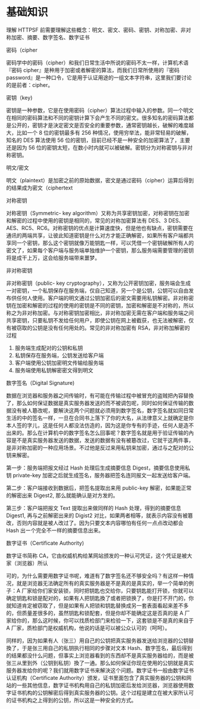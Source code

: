 # 基础知识

理解 HTTPSF 前需要理解这些概念：明文、密文、密码、密钥、对称加密、非对称加密、摘要、数字签名、数字证书

密码（cipher

密码学中的密码（cipher）和我们日常生活中所说的密码不太一样，计算机术语『密码 cipher』是种用于加密或者解密的算法，而我们日常所使用的『密码 password』是一种口令，它是用于认证用途的一组文本字符串，这里我们要讨论的是前者：cipher。

密钥（key\)

密钥是一种参数，它是在使用密码（cipher）算法过程中输入的参数。同一个明文在相同的密码算法和不同的密钥计算下会产生不同的密文。很多知名的密码算法都是公开的，密钥才是決定密文是否安全的重要参数，通常密钥越长，破解的难度越大，比如一个 8 位的密钥最多有 256 种情况，使用穷举法，能非常轻易的破解，知名的 DES 算法使用 56 位的密钥，目前已经不是一种安全的加密算法了，主要还是因为 56 位的密钥太短，在数小时内就可以被破解。密钥分为对称密钥与非对称密钥。

明文/密文

明文（plaintext）是加密之前的原始数据，密文是通过密码（cipher）运算后得到的结果成为密文（ciphertext

对称密钥

对称密钥（Symmetric- key algorithm）又称为共享密钥加密，对称密钥在加密和解密的过程中使用的密钥是相同的，常见的对称加密算法有 DES、3 DES、AES、RC5、RC6。对称密钥的优点是计算速度快，但是他也有缺点，密钥需要在通讯的两端共享，让彼此知道密钥是什么对方才能正确解密，如果所有客户端都共享同一个密钥，那么这个密钥就像万能钥匙一样，可以凭借一个密钥破解所有人的密文了，如果每个客户端与服务端单独维护一个密钥，那么服务端需要管理的密钥将是成干上万，这会给服务端带来噩梦。

非对称密钥

非对称密钥（public- key cryptography），又称为公开密钥加密，服务端会生成一对密钥，一个私钥保存在服务端，仅自己知道，另一个是公钥，公钥可以自由发布供任何人使用。客户端的明文通过公钥加密后的密文需要用私钥解密。非对称密钥在加密和解密的过程的使用的密钥是不同的密钥，加密和解密是不对称的，所以称之为非对称加密。与对称密钥加密相比，非对称加密无需在客户端和服务端之间共享密钥，只要私钥不发给任何用户，即使公钥在网上被截获，也无法被解密，仅有被窃取的公钥是没有任何用处的。常见的非对称加密有 RSA，非对称加解密的过程

1. 服务端生成配对的公钥和私钥
2. 私钥保存在服务端，公钥发送给客户端 
3. 客户端使用公钥加密明文传输给服务端 
4. 服务端使用私钥解密密文得到明文

数字签名（Digital Signature\)

数据在浏览器和服务器之间传输时，有可能在传输过程中被冒充的盗贼把內容替換了，那么如何保证数据是真实服务器发送的而不被调包呢，同时如何保证传输的数据没有被人簒改呢，要解決这两个问题就必须用到数字签名，数字签名就如同日常生活的中的签名一样，一旦在合同书上落下了你的大名，从法律意义上就确定是你本人签的字儿，这是任何人都没法仿造的，因为这是你专有的手迹，任何人是造不出来的。那么在计算机中的数字签名怎么回事呢？数字签名就是用于验证传输的內容是不是真实服务器发送的数据，发送的数据有没有被簒改过，它就干这两件事，是非对称加密的一种应用场景。不过他是反过来用私钥来加密，通过与之配对的公钥来解密。

第一步：服务端把报文经过 Hash 处理后生成摘要信息 Digest，摘要信息使用私钥 private-key 加密之后就生成签名，服务器把签名连同报文一起发送给客户端。

第二步：客户端接收到数据后，把签名提取出来用 public-key 解密，如果能正常的解密出来 Digest2, 那么就能确认是对方发的。

第三步：客户端把报文 Text 提取出来做同样的 Hash 处理，得到的摘要信息 Digest1, 再与之前解密出来的 Digist2 对比，如果两者相等，就表示内容没有被簒改，否则内容就是被人改过了。因为只要文本内容哪怕有任何一点点改动都会 Hash 出ー个完全不一样的摘要信息出来。

数字证书（Certificate Authority\)

数字证书简称 CA，它由权威机构给某网站颁发的一种认可凭证，这个凭证是被大家（浏览器）所认

可的，为什么需要用数字证书呢，难道有了数字签名还不够安全吗？有这样一种情况，就是浏览器无法确定所有的真实服务器是不是真的是真实的，举一个简单的例子：A 厂家给你们家安装锁，同时把钥匙也交给你，只要钥匙能打开锁，你就可以确定钥匙和锁是配对的，如果有人把钥匙換了或者把锁换了，你是打不开门的，你就知道肯定被窃取了，但是如果有人把锁和钥匙替换成另一套表面看起来差不多的，但质量差很多的，虽然钥匙和锁配套，但是你却不能确定这是否真的是 A 厂家给你的，那么这时候，你可以找质检部门来检验一下，这套锁是不是真的来自于 A 厂家，质检部门是权威机构，他说的话是可以被公众认可的（呵呵）。

同样的，因为如果有人（张三）用自己的公钥把真实服务器发送给浏览器的公钥替換了，于是张三用自己的私钥执行相同的步骤对文本 Hash、数字签名，最后得到的结果都没什么问题，但事实上浏览器看到的东西却不是真实服务器给的，而是被张三从里到外（公钥到私钥）換了一通。那么如何保证你现在使用的公钥就是真实服务器发给你的呢？我们就用数字证书来解決这个问题。数字证书一般由数字证书认证机构（Certificate Authority）颁发，证书里面包含了真实服务器的公钥和网站的一些其他信息，数字证书机构用自己的私钥加密后发给浏览器，浏览器使用数字证书机构的公钥解密后得到真实服务器的公钥。这个过程是建立在被大家所认可的证书机构之上得到的公钥，所以这是一种安全的方式。

